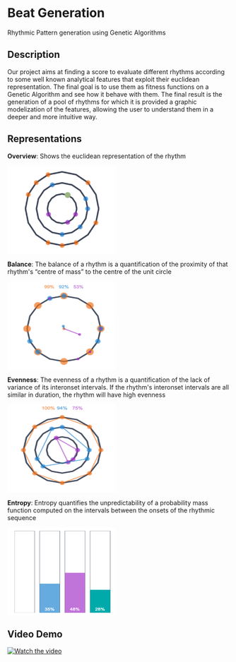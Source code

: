 # Beat Generation
Rhythmic Pattern generation using Genetic Algorithms

## Description
Our project aims at finding a score to evaluate different rhythms according to some well known analytical features that exploit their euclidean representation.
The final goal is to use them as fitness functions on a Genetic Algorithm and see how it behave with them.
The final result is the generation of a pool of rhythms for which it is provided a graphic modelization of the features, allowing the user to understand them in a deeper and more intuitive way.

## Representations
**Overview**: Shows the euclidean representation of the rhythm

<img align="center" src="images/euclidean.gif" alt="Overview" width="246" height="200">

**Balance**: The balance of a rhythm is a quantification of the proximity of that rhythm's “centre of mass” to the
                centre of the unit circle

<img align="center" src="images/balance.png" alt="Overview" width="246" height="200">

**Evenness**: The evenness of a rhythm is a quantification of the lack of variance of its interonset intervals.
If the rhythm's interonset intervals are all similar in duration, the rhythm will have high evenness

<img align="center" src="images/evenness.png" alt="Overview" width="246" height="200">


**Entropy**: Entropy quantifies the unpredictability of a probability mass function computed on the intervals between the onsets of the rhythmic sequence

<img align="center" src="images/entropy.png" alt="Overview" width="246" height="200">


## Video Demo  
[![Watch the video](https://img.youtube.com/vi/vRPuwb6FgM8/maxresdefault.jpg)](https://youtu.be/vRPuwb6FgM8)
